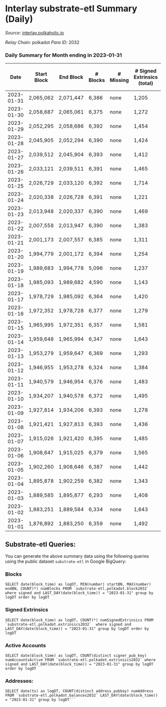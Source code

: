 # Interlay substrate-etl Summary (Daily)

_Source_: [interlay.polkaholic.io](https://interlay.polkaholic.io)

*Relay Chain*: polkadot
*Para ID*: 2032



### Daily Summary for Month ending in 2023-01-31


| Date | Start Block | End Block | # Blocks | # Missing | # Signed Extrinsics (total) | # Active Accounts | # Addresses with Balances | # Events | # Transfers | # XCM Transfers In | # XCM Transfers Out |
| ---- | ----------- | --------- | -------- | --------- | --------------------------- | ----------------- | ------------------------- | -------- | ----------- | ------------------ | ------------------- |
| 2023-01-31 | 2,065,062 | 2,071,447 | 6,386 | none | 1,205 | 167 | 11,058 | 57,408 | 6,624 ($30,447.29) | 15 ($4,888.20) | 22 ($1,947.79) |
| 2023-01-30 | 2,058,687 | 2,065,061 | 6,375 | none | 1,272 | 145 | 11,047 | 57,550 | 6,587 ($52,401.19) | 38 ($7,852.32) | 28 ($2,230.86) |
| 2023-01-29 | 2,052,295 | 2,058,686 | 6,392 | none | 1,454 | 139 | 11,035 | 58,244 | 6,556 ($24,807.37) | 16 ($1,293.94) | 19 ($723.18) |
| 2023-01-28 | 2,045,905 | 2,052,294 | 6,390 | none | 1,424 | 131 | 11,027 | 58,106 | 6,545 ($19,145.80) | 9 ($360.15) | 17 ($1,015.09) |
| 2023-01-27 | 2,039,512 | 2,045,904 | 6,393 | none | 1,412 | 136 | 11,021 | 57,973 | 6,550 ($31,500.11) | 6 ($2,199.50) | 11 ($45.05) |
| 2023-01-26 | 2,033,121 | 2,039,511 | 6,391 | none | 1,465 | 141 | 11,012 | 58,332 | 6,581 ($30,818.37) | 12 ($1,194.98) | 21 ($962.63) |
| 2023-01-25 | 2,026,729 | 2,033,120 | 6,392 | none | 1,714 | 341 | 10,999 | 59,478 | 6,789 ($171,924) | 20 ($2,410.12) | 19 ($444.82) |
| 2023-01-24 | 2,020,338 | 2,026,728 | 6,391 | none | 1,221 | 148 | 10,990 | 57,303 | 6,578 ($19,497.84) | 14 ($1,301.74) | 16 ($349.88) |
| 2023-01-23 | 2,013,948 | 2,020,337 | 6,390 | none | 1,469 | 143 | 10,984 | 58,409 | 6,612 ($43,049.97) | 20 ($2,316.29) | 37 ($4,396.38) |
| 2023-01-22 | 2,007,558 | 2,013,947 | 6,390 | none | 1,383 | 148 | 10,979 | 58,133 | 6,573 ($35,807.37) | 19 ($20,809.80) | 22 ($3,425.47) |
| 2023-01-21 | 2,001,173 | 2,007,557 | 6,385 | none | 1,311 | 126 | 10,976 | 57,523 | 6,544 ($27,600.46) | 11 ($1,340.49) | 20 ($1,188.83) |
| 2023-01-20 | 1,994,779 | 2,001,172 | 6,394 | none | 1,254 | 124 | 10,969 | 57,408 | 6,552 ($23,573.40) | 20 ($4,111.13) | 20 ($2,751.15) |
| 2023-01-19 | 1,989,683 | 1,994,778 | 5,096 | none | 1,237 | 135 | 10,958 | 47,139 | 5,265 ($27,239.11) | 13 ($2,058.68) | 20 ($926.98) |
| 2023-01-18 | 1,985,093 | 1,989,682 | 4,590 | none | 1,143 | 115 | 10,951 | 42,477 | 4,744 ($47,973.42) | 20 ($29,868.59) | 19 ($13,745.51) |
| 2023-01-17 | 1,978,729 | 1,985,092 | 6,364 | none | 1,420 | 136 | 10,947 | 58,047 | 6,539 ($37,647.29) | 17 ($934.76) | 20 ($1,509.04) |
| 2023-01-16 | 1,972,352 | 1,978,728 | 6,377 | none | 1,279 | 134 | 10,939 | 57,574 | 6,587 ($33,984.55) | 20 ($6,119.79) | 22 ($641.40) |
| 2023-01-15 | 1,965,995 | 1,972,351 | 6,357 | none | 1,581 | 173 | 10,921 | 58,719 | 6,577 ($28,004.40) | 22 ($3,091.43) | 33 ($1,395.72) |
| 2023-01-14 | 1,959,648 | 1,965,994 | 6,347 | none | 1,643 | 149 | 10,915 | 59,217 | 6,639 ($70,063.09) | 50 ($34,797.44) | 58 ($342,601) |
| 2023-01-13 | 1,953,279 | 1,959,647 | 6,369 | none | 1,293 | 118 | 10,908 | 57,251 | 6,535 ($33,445.81) | 10 ($238.27) | 19 ($1,044.04) |
| 2023-01-12 | 1,946,955 | 1,953,278 | 6,324 | none | 1,384 | 143 | 10,906 | 57,434 | 6,511 ($53,337.18) | 21 ($48,065.04) | 18 ($14,746.18) |
| 2023-01-11 | 1,940,579 | 1,946,954 | 6,376 | none | 1,483 | 154 | 10,897 | 58,480 | 6,648 ($47,383.78) | 12 ($1,068.89) | 35 ($2,413.46) |
| 2023-01-10 | 1,934,207 | 1,940,578 | 6,372 | none | 1,495 | 143 | 10,879 | 58,415 | 6,566 ($26,843.33) | 14 ($3,948.77) | 18 ($1,134.50) |
| 2023-01-09 | 1,927,814 | 1,934,206 | 6,393 | none | 1,278 | 149 | 10,870 | 57,668 | 6,598 ($33,391.20) | 20 ($5,363.35) | 38 ($3,703.06) |
| 2023-01-08 | 1,921,421 | 1,927,813 | 6,393 | none | 1,436 | 152 | 10,864 | 58,285 | 6,558 ($22,926.46) | 11 ($1,317.74) | 16 ($313.22) |
| 2023-01-07 | 1,915,026 | 1,921,420 | 6,395 | none | 1,485 | 146 | 10,858 | 58,488 | 6,571 ($42,244.31) | 14 ($2,672.43) | 17 ($821.91) |
| 2023-01-06 | 1,908,647 | 1,915,025 | 6,379 | none | 1,565 | 133 | 10,852 | 58,702 | 6,568 ($54,264.00) | 26 ($5,390.80) | 22 ($11,153.16) |
| 2023-01-05 | 1,902,260 | 1,908,646 | 6,387 | none | 1,442 | 120 | 10,846 | 58,256 | 6,554 ($32,123.11) | 6 ($80.73) | 15 ($1,939.97) |
| 2023-01-04 | 1,895,878 | 1,902,259 | 6,382 | none | 1,343 | 128 | 10,845 | 57,696 | 6,563 ($48,711.43) | 19 ($1,396.46) | 23 ($1,707.92) |
| 2023-01-03 | 1,889,585 | 1,895,877 | 6,293 | none | 1,408 | 135 | 10,838 | 57,366 | 6,467 ($10,959.34) | 11 ($485.84) | 21 ($377.61) |
| 2023-01-02 | 1,883,251 | 1,889,584 | 6,334 | none | 1,643 | 163 | 10,829 | 59,188 | 6,644 ($34,893.12) | 35 ($3,054.40) | 53 ($7,188.81) |
| 2023-01-01 | 1,876,892 | 1,883,250 | 6,359 | none | 1,492 | 141 | 10,826 | 58,340 | 6,605 ($26,744.78) | 13 ($25,571.77) | 38 ($3,873.26) |

## Substrate-etl Queries:
You can generate the above summary data using the following queries using the public dataset `substrate-etl` in Google BigQuery:


### Blocks
```
SELECT date(block_time) as logDT, MIN(number) startBN, MAX(number) endBN, COUNT(*) numBlocks FROM `substrate-etl.polkadot.block2032`  where signed and LAST_DAY(date(block_time)) = "2023-01-31" group by logDT order by logDT
```


### Signed Extrinsics
```
SELECT date(block_time) as logDT, COUNT(*) numSignedExtrinsics FROM `substrate-etl.polkadot.extrinsics2032`  where signed and LAST_DAY(date(block_time)) = "2023-01-31" group by logDT order by logDT
```


### Active Accounts
```
SELECT date(block_time) as logDT, COUNT(distinct signer_pub_key) numAccountsActive FROM `substrate-etl.polkadot.extrinsics2032` where signed and LAST_DAY(date(block_time)) = "2023-01-31" group by logDT order by logDT
```


### Addresses:
```
SELECT date(ts) as logDT, COUNT(distinct address_pubkey) numAddress FROM `substrate-etl.polkadot.balances2032` LAST_DAY(date(block_time)) = "2023-01-31" group by logDT```

